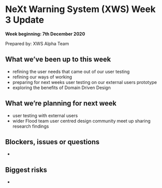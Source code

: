 # NeXt Warning System (XWS) Week 3 Update
**Week beginning: 7th December 2020** 

Prepared by: XWS Alpha Team

## What we’ve been up to this week

* refining the user needs that came out of our user testing 
* refining our ways of working
* preparing for next weeks user testing on our external users prototype
* exploring the benefits of Domain Driven Design

## What we’re planning for next week

* user testing with external users
* wider Flood team user centred design community meet up sharing research findings

## Blockers, issues or questions

* 

## Biggest risks

* 
